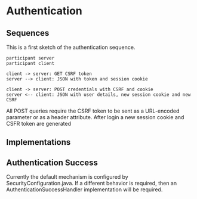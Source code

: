 # Authentication

## Sequences

This is a first sketch of the authentication sequence.

```plantuml
participant server
participant client

client -> server: GET CSRF token
server --> client: JSON with token and session cookie

client -> server: POST credentials with CSRF and cookie
server <-- client: JSON with user details, new session cookie and new CSRF
```

All POST queries require the CSRF token to be sent as a URL-encoded parameter or as a header attribute. After login a new session cookie and CSFR token are generated

## Implementations

## Authentication Success

Currently the default mechanism is configured by SecurityConfiguration.java. If a different behavior is required, then an AuthenticationSuccessHandler implementation will be required.
